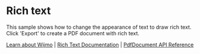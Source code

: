 Rich text
=========

This sample shows how to change the appearance of text to draw rich text. Click 'Export' to create a PDF document with rich text.

[Learn about Wijmo](https://www.grapecity.com/wijmo) | [Rich Text Documentation](https://www.grapecity.com/wijmo/docs/Topics/PDF/Rich-Text) | [PdfDocument API Reference](https://www.grapecity.com/wijmo/api/classes/wijmo_pdf.pdfdocument.html)